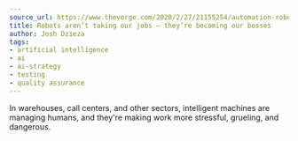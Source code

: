 ```yaml
---
source_url: https://www.theverge.com/2020/2/27/21155254/automation-robots-unemployment-jobs-vs-human-google-amazon
title: Robots aren’t taking our jobs — they’re becoming our bosses
author: Josh Dzieza
tags:
- artificial intelligence
- ai
- ai-strategy
- testing
- quality assurance
---
```


In warehouses, call centers, and other sectors, intelligent machines are managing humans, and they're making work more stressful, grueling, and dangerous.

